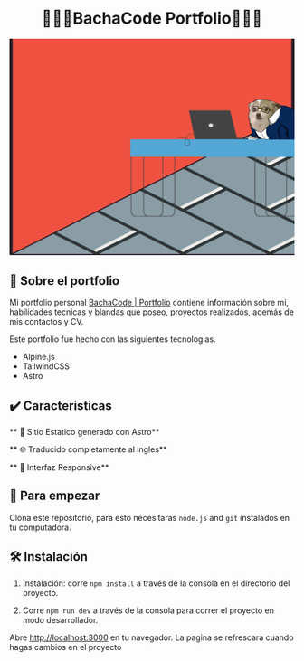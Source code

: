 <h1 align="center">
🐜🐜🐜BachaCode Portfolio🐜🐜🐜
</h1>

<div align="center">
  <img alt="Demo" src="./public/imgs/herosec-tobi.jpg"  />
</div>

## 📖 Sobre el portfolio

Mi portfolio personal <a href="https://bachacode.github.io" target="_blank">BachaCode | Portfolio</a> contiene información sobre mi, habilidades tecnicas y blandas que poseo, proyectos realizados, además de mis contactos y CV.<br/>

Este portfolio fue hecho con las siguientes tecnologias.

- Alpine.js
- TailwindCSS
- Astro

## ✔️ Caracteristicas

** 🚀 Sitio Estatico generado con Astro**

** 🌐 Traducido completamente al ingles**

** 📱 Interfaz Responsive**

## 🏁 Para empezar

Clona este repositorio, para esto necesitaras `node.js` and `git` instalados en tu computadora.

## 🛠 Instalación

1. Instalación: corre `npm install` a través de la consola en el directorio del proyecto.

2. Corre `npm run dev` a través de la consola para correr el proyecto en modo desarrollador.

Abre [http://localhost:3000](http://localhost:3000) en tu navegador.
La pagina se refrescara cuando hagas cambios en el proyecto



